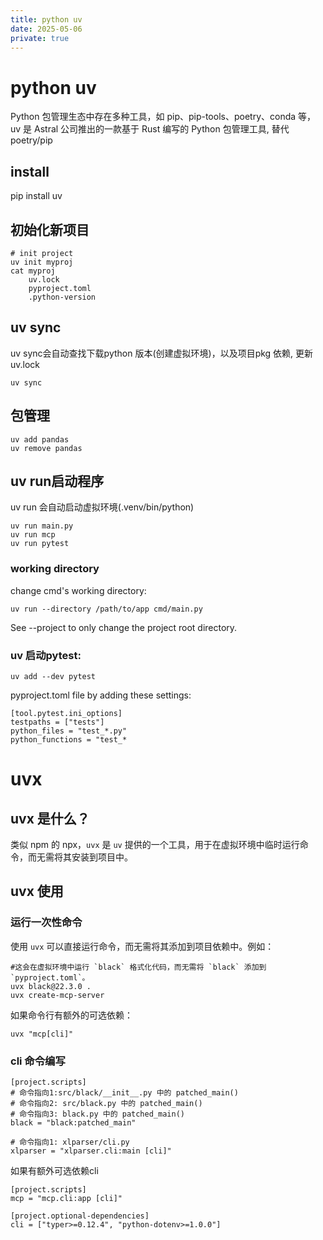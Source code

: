 ```yaml
---
title: python uv
date: 2025-05-06
private: true
---
```

# python uv
Python 包管理生态中存在多种工具，如 pip、pip-tools、poetry、conda 等，
uv 是 Astral 公司推出的一款基于 Rust 编写的 Python 包管理工具, 替代poetry/pip
## install
pip install uv

## 初始化新项目
    # init project
    uv init myproj
    cat myproj
        uv.lock
        pyproject.toml
        .python-version

## uv sync
uv sync会自动查找下载python 版本(创建虚拟环境)，以及项目pkg 依赖, 更新uv.lock

    uv sync

## 包管理
    uv add pandas
    uv remove pandas

## uv run启动程序
uv run 会自动启动虚拟环境(.venv/bin/python)

    uv run main.py
    uv run mcp
    uv run pytest


### working directory
change cmd's working directory:

    uv run --directory /path/to/app cmd/main.py

See --project to only change the project root directory.


### uv 启动pytest:
    uv add --dev pytest

pyproject.toml file by adding these settings:

    [tool.pytest.ini_options]
    testpaths = ["tests"]
    python_files = "test_*.py"
    python_functions = "test_*

# uvx 
## uvx 是什么？
类似 npm 的 npx，`uvx` 是 `uv` 提供的一个工具，用于在虚拟环境中临时运行命令，而无需将其安装到项目中。

## uvx 使用
### 运行一次性命令
使用 `uvx` 可以直接运行命令，而无需将其添加到项目依赖中。例如：

    #这会在虚拟环境中运行 `black` 格式化代码，而无需将 `black` 添加到 `pyproject.toml`。
    uvx black@22.3.0 .
    uvx create-mcp-server

如果命令行有额外的可选依赖：

    uvx "mcp[cli]"

### cli 命令编写
```
[project.scripts]
# 命令指向1:src/black/__init__.py 中的 patched_main()
# 命令指向2: src/black.py 中的 patched_main()
# 命令指向3: black.py 中的 patched_main()
black = "black:patched_main"

# 命令指向1: xlparser/cli.py
xlparser = "xlparser.cli:main [cli]"
```

如果有额外可选依赖cli
```
[project.scripts]
mcp = "mcp.cli:app [cli]"

[project.optional-dependencies]
cli = ["typer>=0.12.4", "python-dotenv>=1.0.0"]

```
